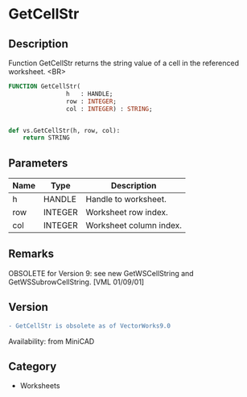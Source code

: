 # GetCellStr

## Description
Function GetCellStr returns the string value of a cell in the referenced worksheet. &lt;BR&gt;


```pascal
FUNCTION GetCellStr(
				h   : HANDLE;
				row : INTEGER;
				col : INTEGER) : STRING;
```

```python

def vs.GetCellStr(h, row, col):
    return STRING
```

## Parameters
|Name|Type|Description|
|---|---|---|
|h|HANDLE|Handle to worksheet.|
|row|INTEGER|Worksheet row index.|
|col|INTEGER|Worksheet column index.|

## Remarks
OBSOLETE for Version 9: see new GetWSCellString and GetWSSubrowCellString. [VML 01/09/01]

## Version
```diff
- GetCellStr is obsolete as of VectorWorks9.0
```

Availability: from MiniCAD
## Category
* Worksheets

